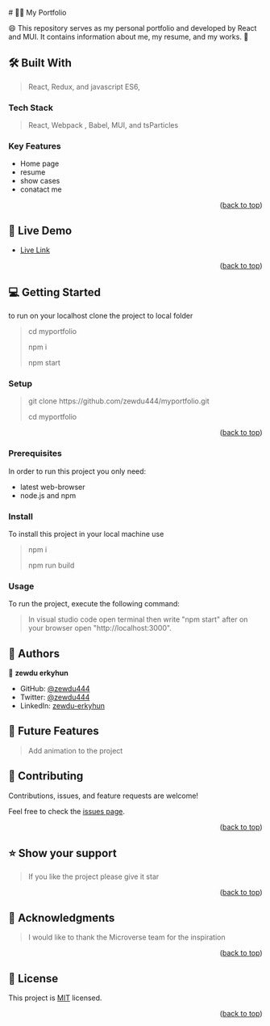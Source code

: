 <a name="readme-top"></a>

<div align="center">

</div>
# 🧑‍💻 My Portfolio <a name="about-project"></a>

<p> 😄  This repository serves as my personal portfolio and developed by React and MUI. It contains information about me, my resume, and my works. 🧑</p>

## 🛠 Built With <a name="built-with"> </a>

> React, Redux, and  javascript ES6,

### Tech Stack <a name="tech-stack"></a>

> React, Webpack , Babel, MUI, and tsParticles

### Key Features <a name="key-features"></a>

- Home page
- resume
- show cases
- conatact me
<p align="right">(<a href="#readme-top">back to top</a>)</p><!-- LIVE DEMO -->

## 🚀 Live Demo <a name="live-demo"></a>

- <a href="https://portfolio-cpgd.onrender.com/">Live Link</a></p><!-- LIVE DEMO -->

<p align="right">(<a href="#readme-top">back to top</a>)</p>

## 💻 Getting Started <a name="getting-started"></a>

to run on your localhost clone the project to local folder

> <p>cd myportfolio</p>
> <p>npm i</p>
> <p> npm start<p>

### Setup

> <p> git clone https://github.com/zewdu444/myportfolio.git</p>
> cd myportfolio

<p align="right">(<a href="#readme-top">back to top</a>)</p>

### Prerequisites

In order to run this project you only need:

- latest web-browser
- node.js and npm

### Install

To install this project in your local machine use

> <p> npm i </p>
> npm run build

### Usage

To run the project, execute the following command:

> In visual studio code open terminal then write "npm start" after on your browser open "http://localhost:3000".

## 👥 Authors <a name="authors"></a>

👤 **zewdu erkyhun**

- GitHub: [@zewdu444](https://github.com/zewdu444)
- Twitter: [@zewdu444](https://twitter.com/zewdu444)
- LinkedIn: [zewdu-erkyhun](https://www.linkedin.com/in/zewdu-erkyhun-081378b3/)

## 🔭 Future Features <a name="future-features"></a>

> Add animation to the project

## 🤝 Contributing <a name="contributing"></a>

Contributions, issues, and feature requests are welcome!

Feel free to check the [issues page](https://github.com/zewdu444/myportfolio/issues).

<p align="right">(<a href="#readme-top">back to top</a>)</p>

## ⭐️ Show your support <a name="support"></a>

> If you like the project please give it star

<p align="right">(<a href="#readme-top">back to top</a>)</p>

## 🙏 Acknowledgments <a name="acknowledgements"></a>

> I would like to thank the Microverse team for the inspiration

<p align="right">(<a href="#readme-top">back to top</a>)</p>

## 📝 License <a name="license"></a>

This project is [MIT](./LICENSE) licensed.

<p align="right">(<a href="#readme-top">back to top</a>)</p>
